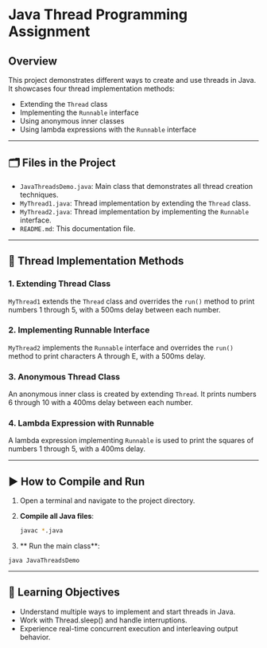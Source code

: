 # Java Thread Programming Assignment

## Overview

This project demonstrates different ways to create and use threads in Java. It showcases four thread implementation methods:

- Extending the `Thread` class
- Implementing the `Runnable` interface
- Using anonymous inner classes
- Using lambda expressions with the `Runnable` interface

---

## 🗂️ Files in the Project

- `JavaThreadsDemo.java`: Main class that demonstrates all thread creation techniques.
- `MyThread1.java`: Thread implementation by extending the `Thread` class.
- `MyThread2.java`: Thread implementation by implementing the `Runnable` interface.
- `README.md`: This documentation file.

---

## 🧵 Thread Implementation Methods

### 1. Extending Thread Class

`MyThread1` extends the `Thread` class and overrides the `run()` method to print numbers 1 through 5, with a 500ms delay between each number.

### 2. Implementing Runnable Interface

`MyThread2` implements the `Runnable` interface and overrides the `run()` method to print characters A through E, with a 500ms delay.

### 3. Anonymous Thread Class

An anonymous inner class is created by extending `Thread`. It prints numbers 6 through 10 with a 400ms delay between each number.

### 4. Lambda Expression with Runnable

A lambda expression implementing `Runnable` is used to print the squares of numbers 1 through 5, with a 400ms delay.

---

## ▶️ How to Compile and Run

1. Open a terminal and navigate to the project directory.

2. **Compile all Java files**:
   ```bash
   javac *.java
   ```
3. ** Run the main class**:
  ```
java JavaThreadsDemo
```
   
---
## 🎯 Learning Objectives

  - Understand multiple ways to implement and start threads in Java.
  - Work with Thread.sleep() and handle interruptions.
  - Experience real-time concurrent execution and interleaving output behavior.
